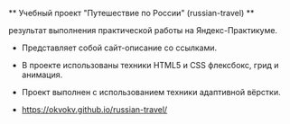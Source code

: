 ** Учебный проект "Путешествие по России" (russian-travel) **

результат выполнения практической работы на Яндекс-Практикуме.

* Представляет собой сайт-описание со ссылками.

* В проекте использованы техники HTML5 и CSS флексбокс, грид и анимация. 

* Проект выполнен с использованием техники адаптивной вёрстки.

* https://okvokv.github.io/russian-travel/

